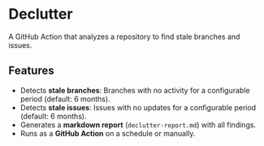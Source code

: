 # Declutter

A GitHub Action that analyzes a repository to find stale branches and issues.

## Features

- Detects **stale branches**: Branches with no activity for a configurable period (default: 6 months).
- Detects **stale issues**: Issues with no updates for a configurable period (default: 6 months).
- Generates a **markdown report** (`declutter-report.md`) with all findings.
- Runs as a **GitHub Action** on a schedule or manually.
